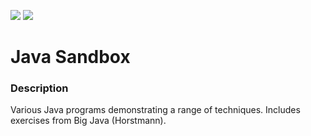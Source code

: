 ![](https://github.com/Lylio/image-repo/blob/master/logos/java.png?raw=true)
![](https://github.com/Lylio/image-repo/blob/master/book-covers/big-java.png?raw=true)
# Java Sandbox


### Description
Various Java programs demonstrating a range of techniques. Includes exercises from Big Java (Horstmann).